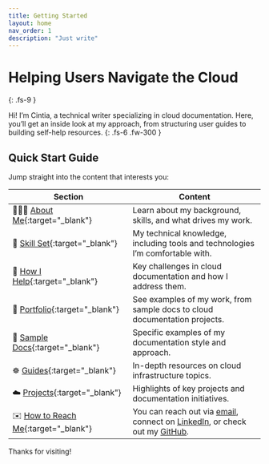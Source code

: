 ```yaml
---
title: Getting Started
layout: home
nav_order: 1
description: "Just write"
---
```


# Helping Users Navigate the Cloud
{: .fs-9 }

Hi! I’m Cintia, a technical writer specializing in cloud documentation. Here, you’ll get an inside look at my approach, from structuring user guides to building self-help resources. 
{: .fs-6 .fw-300 }

## Quick Start Guide

Jump straight into the content that interests you:

| Section       | Content                                                                                  |
|---------------|----------------------------------------------------------------------------------------------|
|🙋🏻‍♀️ [About Me](https://cintiamagalhaes.dev/about.html){:target="_blank"} | Learn about my background, skills, and what drives my work.           | 
|🧠 [Skill Set](https://cintiamagalhaes.dev/about/skill-set.html){:target="_blank"}    | My technical knowledge, including tools and technologies I’m comfortable with.              |
|🧩 [How I Help](https://cintiamagalhaes.dev/about/where-i-help.html){:target="_blank"}    | Key challenges in cloud documentation and how I address them.                               |
|💼 [Portfolio](https://cintiamagalhaes.dev/porfolio.html){:target="_blank"} | See examples of my work, from sample docs to cloud documentation projects.                                 |
|📑 [Sample Docs](https://cintiamagalhaes.dev/portfolio/sample-docs.html){:target="_blank"}   | Specific examples of my documentation style and approach.                              |
|☸️ [Guides](https://cintiamagalhaes.dev/portfolio/guides.html){:target="_blank"} | In-depth resources on cloud infrastructure topics.                            |
|☁️ [Projects](https://cintiamagalhaes.dev/portfolio/projects.html){:target="_blank"}      | Highlights of key projects and documentation initiatives.                                 |
|✉️ [How to Reach Me](https://cintiamagalhaes.dev/contact.html){:target="_blank"}     | You can reach out via [email](mailto:cintiam.jor@gmail.com), connect on [LinkedIn](https://www.linkedin.com/in/cintiamagalhaes/), or check out my [GitHub](https://github.com/cikasm).            |


Thanks for visiting!


